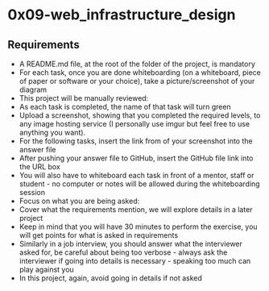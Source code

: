 # 0x09-web_infrastructure_design

## Requirements

   - A README.md file, at the root of the folder of the project, is mandatory
   - For each task, once you are done whiteboarding (on a whiteboard, piece of paper or software or your choice), take a picture/screenshot of your diagram
   - This project will be manually reviewed:
   - As each task is completed, the name of that task will turn green
   - Upload a screenshot, showing that you completed the required levels, to any image hosting service (I personally use imgur but feel free to use anything you want).
   - For the following tasks, insert the link from of your screenshot into the answer file
   - After pushing your answer file to GitHub, insert the GitHub file link into the URL box
   - You will also have to whiteboard each task in front of a mentor, staff or student - no computer or notes will be allowed during the whiteboarding session
   - Focus on what you are being asked:
   - Cover what the requirements mention, we will explore details in a later project
   - Keep in mind that you will have 30 minutes to perform the exercise, you will get points for what is asked in requirements
   - Similarly in a job interview, you should answer what the interviewer asked for, be careful about being too verbose - always ask the interviewer if going into details is necessary - speaking too much can play against you
   - In this project, again, avoid going in details if not asked
